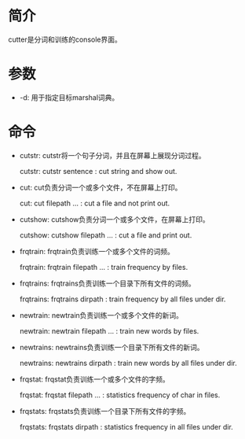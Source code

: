 # 简介 #

cutter是分词和训练的console界面。

# 参数 #

* -d: 用于指定目标marshal词典。

# 命令 #

* cutstr: cutstr将一个句子分词，并且在屏幕上展现分词过程。

	cutstr: cutstr sentence : cut string and show out.

* cut: cut负责分词一个或多个文件，不在屏幕上打印。

	cut: cut filepath ... : cut a file and not print out.

* cutshow: cutshow负责分词一个或多个文件，在屏幕上打印。

	cutshow: cutshow filepath ... : cut a file and print out.

* frqtrain: frqtrain负责训练一个或多个文件的词频。

	frqtrain: frqtrain filepath ... : train frequency by files.

* frqtrains: frqtrains负责训练一个目录下所有文件的词频。

	frqtrains: frqtrains dirpath : train frequency by all files under dir.

* newtrain: newtrain负责训练一个或多个文件的新词。

	newtrain: newtrain filepath ... : train new words by files.

* newtrains: newtrains负责训练一个目录下所有文件的新词。

	newtrains: newtrains dirpath : train new words by all files under dir.

* frqstat: frqstat负责训练一个或多个文件的字频。

	frqstat: frqstat filepath ... : statistics frequency of char in files.

* frqstats: frqstats负责训练一个目录下所有文件的字频。

	frqstats: frqstats dirpath : statistics frequency in all files under dir.
